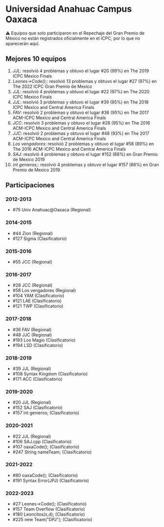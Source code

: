 # Universidad Anahuac Campus Oaxaca

:warning: Equipos que solo participaron en el Repechaje del Gran Premio de México no están registrados oficialmente en el ICPC, por lo que no aparecerán aquí.

## Mejores 10 equipos

1. _JJL_: resolvió 4 problemas y obtuvo el lugar #20 (99%) en The 2019 ICPC Mexico Finals
1. _Leones->Code();_: resolvió 13 problemas y obtuvo el lugar #27 (97%) en The 2022 ICPC Gran Premio de Mexico
1. _JJL_: resolvió 4 problemas y obtuvo el lugar #22 (97%) en The 2020 ICPC Mexico Finals
1. _JJL_: resolvió 3 problemas y obtuvo el lugar #39 (95%) en The 2018 ICPC Mexico and Central America Finals
1. _FAV_: resolvió 2 problemas y obtuvo el lugar #36 (95%) en The 2017 ACM-ICPC Mexico and Central America Finals
1. _JCC_: resolvió 3 problemas y obtuvo el lugar #28 (95%) en The 2016 ACM-ICPC Mexico and Central America Finals
1. _JJC_: resolvió 2 problemas y obtuvo el lugar #48 (93%) en The 2017 ACM-ICPC Mexico and Central America Finals
1. _Los vengadores_: resolvió 2 problemas y obtuvo el lugar #58 (89%) en The 2016 ACM-ICPC Mexico and Central America Finals
1. _SAJ_: resolvió 4 problemas y obtuvo el lugar #152 (88%) en Gran Premio de Mexico 2019
1. _int genieros;_: resolvió 4 problemas y obtuvo el lugar #157 (88%) en Gran Premio de Mexico 2019

## Participaciones

### 2012-2013

- #75 Univ Anahuac@Oaxaca (Regional)

### 2014-2015

- #44 Zion (Regional)
- #127 Sigma (Clasificatorio)

### 2015-2016

- #55 JCC (Regional)

### 2016-2017

- #28 JCC (Regional)
- #58 Los vengadores (Regional)
- #104 YAM (Clasificatorio)
- #121 LAE (Clasificatorio)
- #121 TWP (Clasificatorio)

### 2017-2018

- #36 FAV (Regional)
- #48 JJC (Regional)
- #193 Los Magio (Clasificatorio)
- #194 LSD (Clasificatorio)

### 2018-2019

- #39 JJL (Regional)
- #108 Syntax Kingdom (Clasificatorio)
- #171 ACC (Clasificatorio)

### 2019-2020

- #20 JJL (Regional)
- #152 SAJ (Clasificatorio)
- #157 int genieros; (Clasificatorio)

### 2020-2021

- #22 JJL (Regional)
- #106 SAJ.cpp (Clasificatorio)
- #107 oaxaCode(); (Clasificatorio)
- #247 String nameTeam; (Clasificatorio)

### 2021-2022

- #80 oaxaCode(); (Clasificatorio)
- #191 Syntax Error(JPJ) (Clasificatorio)

### 2022-2023

- #27 Leones->Code(); (Clasificatorio)
- #157 Team Overflow (Clasificatorio)
- #180 Leoncitos(x,d); (Clasificatorio)
- #225 new Team("DPJ"); (Clasificatorio)




